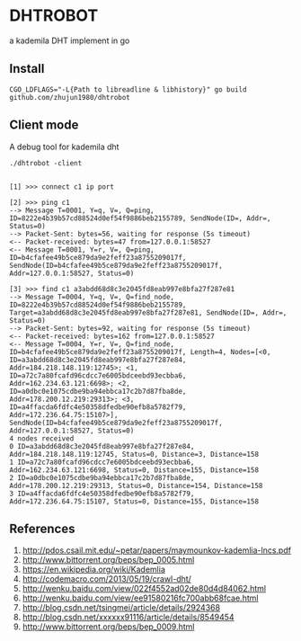 DHTROBOT
=======

a kademila DHT implement in go

## Install

~~~
CGO_LDFLAGS="-L{Path to libreadline & libhistory}" go build github.com/zhujun1980/dhtrobot
~~~

## Client mode

A debug tool for kademila dht 

~~~
./dhtrobot -client
~~~

~~~

[1] >>> connect c1 ip port

[2] >>> ping c1
--> Message T=0001, Y=q, V=, Q=ping, ID=8222e4b39b57cd88524d0ef54f9886beb2155789, SendNode(ID=, Addr=, Status=0)
--> Packet-Sent: bytes=56, waiting for response (5s timeout)
<-- Packet-received: bytes=47 from=127.0.0.1:58527
<-- Message T=0001, Y=r, V=, Q=ping, ID=b4cfafee49b5ce879da9e2feff23a8755209017f, SendNode(ID=b4cfafee49b5ce879da9e2feff23a8755209017f, Addr=127.0.0.1:58527, Status=0)

[3] >>> find c1 a3abdd68d8c3e2045fd8eab997e8bfa27f287e81
--> Message T=0004, Y=q, V=, Q=find_node, ID=8222e4b39b57cd88524d0ef54f9886beb2155789, Target=a3abdd68d8c3e2045fd8eab997e8bfa27f287e81, SendNode(ID=, Addr=, Status=0)
--> Packet-Sent: bytes=92, waiting for response (5s timeout)
<-- Packet-received: bytes=162 from=127.0.0.1:58527
<-- Message T=0004, Y=r, V=, Q=find_node, ID=b4cfafee49b5ce879da9e2feff23a8755209017f, Length=4, Nodes=[<0, ID=a3abdd68d8c3e2045fd8eab997e8bfa27f287e84, Addr=184.218.148.119:12745>; <1, ID=a72c7a80fcafd96cdcc7e6005bdceebd93ecbba6, Addr=162.234.63.121:6698>; <2, ID=a0dbc0e1075cdbe9ba94ebbca17c2b7d87fba8de, Addr=178.200.12.219:29313>; <3, ID=a4ffacda6fdfc4e50358dfedbe90efb8a5782f79, Addr=172.236.64.75:15107>], SendNode(ID=b4cfafee49b5ce879da9e2feff23a8755209017f, Addr=127.0.0.1:58527, Status=0)
4 nodes received
0 ID=a3abdd68d8c3e2045fd8eab997e8bfa27f287e84, Addr=184.218.148.119:12745, Status=0, Distance=3, Distance=158
1 ID=a72c7a80fcafd96cdcc7e6005bdceebd93ecbba6, Addr=162.234.63.121:6698, Status=0, Distance=155, Distance=158
2 ID=a0dbc0e1075cdbe9ba94ebbca17c2b7d87fba8de, Addr=178.200.12.219:29313, Status=0, Distance=154, Distance=158
3 ID=a4ffacda6fdfc4e50358dfedbe90efb8a5782f79, Addr=172.236.64.75:15107, Status=0, Distance=155, Distance=158

~~~


## References

1. <http://pdos.csail.mit.edu/~petar/papers/maymounkov-kademlia-lncs.pdf>
2. <http://www.bittorrent.org/beps/bep_0005.html>
3. <https://en.wikipedia.org/wiki/Kademlia>
4. <http://codemacro.com/2013/05/19/crawl-dht/>
5. <http://wenku.baidu.com/view/022f4552ad02de80d4d84062.html>
6. <http://wenku.baidu.com/view/ee91580216fc700abb68fcae.html>
7. <http://blog.csdn.net/tsingmei/article/details/2924368>
8. <http://blog.csdn.net/xxxxxx91116/article/details/8549454>
9. <http://www.bittorrent.org/beps/bep_0009.html>
